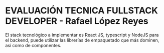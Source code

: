 # EVALUACIÓN TECNICA FULLSTACK DEVELOPER - Rafael López Reyes

El stack tecnológico a implementar es React JS, typescript y NodeJS para el backend, puede utilizar las librerías de empaquetado que más dominen, así como de componentes.

